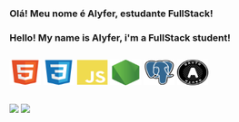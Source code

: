 ### Olá! Meu nome é Alyfer, estudante FullStack!
### Hello! My name is Alyfer, i'm a FullStack student!

##

<div>
  <img style='width:55px; height: 45px;' src='https://raw.githubusercontent.com/devicons/devicon/master/icons/html5/html5-original.svg'>
  <img style='width:55px; height: 45px;' src='https://raw.githubusercontent.com/devicons/devicon/master/icons/css3/css3-original.svg'>
  <img style='width:55px; height: 45px;' src='https://raw.githubusercontent.com/devicons/devicon/master/icons/javascript/javascript-plain.svg'>
  <img style='width:55px; height: 45px;' src='https://raw.githubusercontent.com/devicons/devicon/master/icons/nodejs/nodejs-original.svg'>
  <img style='width:55px; height: 45px;' src='https://raw.githubusercontent.com/devicons/devicon/master/icons/postgresql/postgresql-original.svg'>
  <img style='width:55px; height: 45px;' src='https://raw.githubusercontent.com/devicons/devicon/master/icons/oauth/oauth-original.svg'>
  
</div>

##

<div> 
  <a href="https://www.instagram.com/alyfer.j/" target="_blank"><img src="https://img.shields.io/badge/-Instagram-%23E4405F?style=for-the-badge&logo=instagram&logoColor=white" target="_blank"></a>
  <a href="https://www.linkedin.com/in/alyfer-jacobsen-tagliaferro-9b88b8231/" target="_blank"><img src="https://img.shields.io/badge/-LinkedIn-%230077B5?style=for-the-badge&logo=linkedin&logoColor=white" target="_blank"></a> 
</div>
